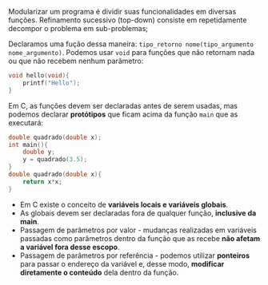 Modularizar um programa é dividir suas funcionalidades em diversas funções. 
Refinamento sucessivo (top-down) consiste em repetidamente decompor o problema em sub-problemas;

Declaramos uma fução dessa maneira: `tipo_retorno nome(tipo_argumento nome_argumento)`.
Podemos usar `void` para funções que não retornam nada ou que não recebem nenhum parâmetro:
```c
void hello(void){
	printf("Hello");
}
```

Em C, as funções devem ser declaradas antes de serem usadas, mas podemos declarar **protótipos** que ficam acima da função `main` que as executará:
```c
double quadrado(double x);
int main(){
	double y;
	y = quadrado(3.5);
}
double quadrado(double x){
	return x*x;
}
```

- Em C existe o conceito de **variáveis locais e variáveis globais**.
- As globais devem ser declaradas fora de qualquer função, **inclusive da main**.
- Passagem de parâmetros por valor - mudanças realizadas em variáveis passadas como parâmetros dentro da função que as recebe **não afetam a variável fora desse escopo**.
- Passagem de parâmetros por referência - podemos utilizar **ponteiros** para passar o endereço da variável e, desse modo, **modificar diretamente o conteúdo** dela dentro da função.
